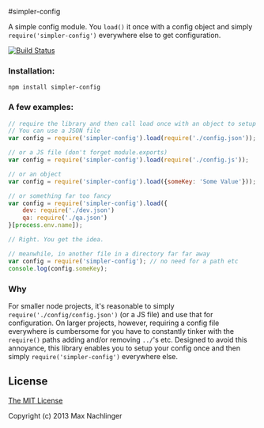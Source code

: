 #simpler-config

A simple config module. You `load()` it once with a config object and simply `require('simpler-config')` everywhere
else to get configuration.

[![Build Status](https://travis-ci.org/maxnachlinger/simpler-config.png?branch=master)](https://travis-ci.org/maxnachlinger/simpler-config)

### Installation:
```
npm install simpler-config
```
### A few examples:

```javascript
// require the library and then call load once with an object to setup your config.
// You can use a JSON file
var config = require('simpler-config').load(require('./config.json'));

// or a JS file (don't forget module.exports)
var config = require('simpler-config').load(require('./config.js'));

// or an object
var config = require('simpler-config').load({someKey: 'Some Value'}));

// or something far too fancy
var config = require('simpler-config').load({
	dev: require('./dev.json')
	qa: require('./qa.json')
}[process.env.name]);

// Right. You get the idea.

// meanwhile, in another file in a directory far far away
var config = require('simpler-config'); // no need for a path etc
console.log(config.someKey); 
```
### Why
For smaller node projects, it's reasonable to simply `require('./config/config.json')` (or a JS file) and use that 
for configuration. On larger projects, however, requiring a config file everywhere is cumbersome for you have to 
constantly tinker with the `require()` paths adding and/or removing `../`'s etc. Designed to avoid this annoyance, 
this library enables you to setup your config once and then simply `require('simpler-config')` everywhere else. 

## License

[The MIT License](http://opensource.org/licenses/MIT)

Copyright (c) 2013 Max Nachlinger


